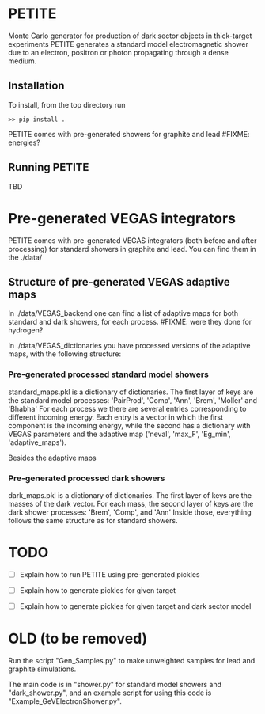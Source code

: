 # PETITE
Monte Carlo generator for production of dark sector objects in thick-target experiments
PETITE generates a standard model electromagnetic shower due to an electron, positron or photon propagating through a dense medium.

## Installation
To install, from the top directory run

    >> pip install .

PETITE comes with pre-generated showers for graphite and lead #FIXME: energies?

## Running PETITE
TBD

# Pre-generated VEGAS integrators
PETITE comes with pre-generated VEGAS integrators (both before and after processing) for standard showers in graphite and lead.
You can find them in the ./data/

## Structure of pre-generated VEGAS adaptive maps
In ./data/VEGAS_backend one can find a list of adaptive maps for both standard and dark showers, for each process.
#FIXME: were they done for hydrogen?

In ./data/VEGAS_dictionaries you have processed versions of the adaptive maps, with the following structure:

### Pre-generated processed standard model showers
standard_maps.pkl is a dictionary of dictionaries.
The first layer of keys are the standard model processes:
    'PairProd', 'Comp', 'Ann', 'Brem', 'Moller' and 'Bhabha'
For each process we there are several entries corresponding to different incoming energy.
Each entry is a vector in which the first component is the incoming energy, while the second has a dictionary with VEGAS parameters and the adaptive map ('neval', 'max_F', 'Eg_min', 'adaptive_maps').

Besides the adaptive maps

### Pre-generated processed dark showers
dark_maps.pkl is a dictionary of dictionaries.
The first layer of keys are the masses of the dark vector.
For each mass, the second layer of keys are the dark shower processes:
    'Brem', 'Comp', and 'Ann'
Inside those, everything follows the same structure as for standard showers.


# TODO
- [ ] Explain how to run PETITE using pre-generated pickles
- [ ] Explain how to generate pickles for given target
- [ ] Explain how to generate pickles for given target and dark sector model





# OLD (to be removed)
Run the script "Gen_Samples.py" to make unweighted samples for lead and graphite simulations.

The main code is in "shower.py" for standard model showers and "dark_shower.py", and an example script for using this code is "Example_GeVElectronShower.py".

